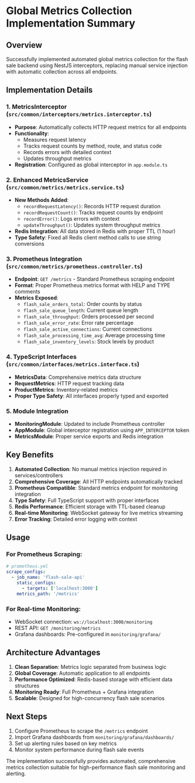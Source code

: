 # Global Metrics Collection Implementation Summary

## Overview
Successfully implemented automated global metrics collection for the flash sale backend using NestJS interceptors, replacing manual service injection with automatic collection across all endpoints.

## Implementation Details

### 1. MetricsInterceptor (`src/common/interceptors/metrics.interceptor.ts`)
- **Purpose**: Automatically collects HTTP request metrics for all endpoints
- **Functionality**: 
  - Measures request latency
  - Tracks request counts by method, route, and status code
  - Records errors with detailed context
  - Updates throughput metrics
- **Registration**: Configured as global interceptor in `app.module.ts`

### 2. Enhanced MetricsService (`src/common/metrics/metrics.service.ts`)
- **New Methods Added**:
  - `recordRequestLatency()`: Records HTTP request duration
  - `recordRequestCount()`: Tracks request counts by endpoint
  - `recordError()`: Logs errors with context
  - `updateThroughput()`: Updates system throughput metrics
- **Redis Integration**: All data stored in Redis with proper TTL (1 hour)
- **Type Safety**: Fixed all Redis client method calls to use string conversions

### 3. Prometheus Integration (`src/common/metrics/prometheus.controller.ts`)
- **Endpoint**: `GET /metrics` - Standard Prometheus scraping endpoint
- **Format**: Proper Prometheus metrics format with HELP and TYPE comments
- **Metrics Exposed**:
  - `flash_sale_orders_total`: Order counts by status
  - `flash_sale_queue_length`: Current queue length
  - `flash_sale_throughput`: Orders processed per second
  - `flash_sale_error_rate`: Error rate percentage
  - `flash_sale_active_connections`: Current connections
  - `flash_sale_processing_time_avg`: Average processing time
  - `flash_sale_inventory_levels`: Stock levels by product

### 4. TypeScript Interfaces (`src/common/interfaces/metrics.interface.ts`)
- **MetricsData**: Comprehensive metrics data structure
- **RequestMetrics**: HTTP request tracking data
- **ProductMetrics**: Inventory-related metrics
- **Proper Type Safety**: All interfaces properly typed and exported

### 5. Module Integration
- **MonitoringModule**: Updated to include Prometheus controller
- **AppModule**: Global interceptor registration using `APP_INTERCEPTOR` token
- **MetricsModule**: Proper service exports and Redis integration

## Key Benefits

1. **Automated Collection**: No manual metrics injection required in services/controllers
2. **Comprehensive Coverage**: All HTTP endpoints automatically tracked
3. **Prometheus Compatible**: Standard metrics endpoint for monitoring integration
4. **Type Safety**: Full TypeScript support with proper interfaces
5. **Redis Performance**: Efficient storage with TTL-based cleanup
6. **Real-time Monitoring**: WebSocket gateway for live metrics streaming
7. **Error Tracking**: Detailed error logging with context

## Usage

### For Prometheus Scraping:
```yaml
# prometheus.yml
scrape_configs:
  - job_name: 'flash-sale-api'
    static_configs:
      - targets: ['localhost:3000']
    metrics_path: '/metrics'
```

### For Real-time Monitoring:
- WebSocket connection: `ws://localhost:3000/monitoring`
- REST API: `GET /monitoring/metrics`
- Grafana dashboards: Pre-configured in `monitoring/grafana/`

## Architecture Advantages

1. **Clean Separation**: Metrics logic separated from business logic
2. **Global Coverage**: Automatic application to all endpoints
3. **Performance Optimized**: Redis-based storage with efficient data structures
4. **Monitoring Ready**: Full Prometheus + Grafana integration
5. **Scalable**: Designed for high-concurrency flash sale scenarios

## Next Steps

1. Configure Prometheus to scrape the `/metrics` endpoint
2. Import Grafana dashboards from `monitoring/grafana/dashboards/`
3. Set up alerting rules based on key metrics
4. Monitor system performance during flash sale events

The implementation successfully provides automated, comprehensive metrics collection suitable for high-performance flash sale monitoring and alerting.